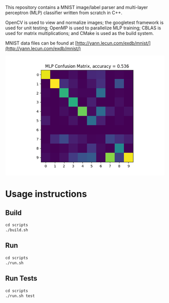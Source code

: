 This repository contains a MNIST image/label parser and
multi-layer perceptron (MLP) classifier written from scratch in C++. 

OpenCV is used to view and normalize images; the googletest framework is used
for unit testing; OpenMP is used to parallelize MLP training; CBLAS is used for
matrix multiplications; and CMake is used as the build system.

MNIST data files can be found at
[http://yann.lecun.com/exdb/mnist/](http://yann.lecun.com/exdb/mnist/)

![MLP Confusion Matrix](results/Confusion_128-hidden.png)

# Usage instructions
## Build
```
cd scripts
./build.sh
```
## Run
```
cd scripts
./run.sh
```
## Run Tests
```
cd scripts
./run.sh test
```

